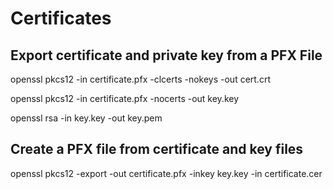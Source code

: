 # Certificates

## Export certificate and private key from a PFX File

openssl pkcs12 -in certificate.pfx -clcerts -nokeys -out cert.crt

openssl pkcs12 -in certificate.pfx -nocerts -out key.key

openssl rsa -in key.key -out key.pem

## Create a PFX file from certificate and key files

openssl pkcs12 -export -out certificate.pfx -inkey key.key -in certificate.cer
